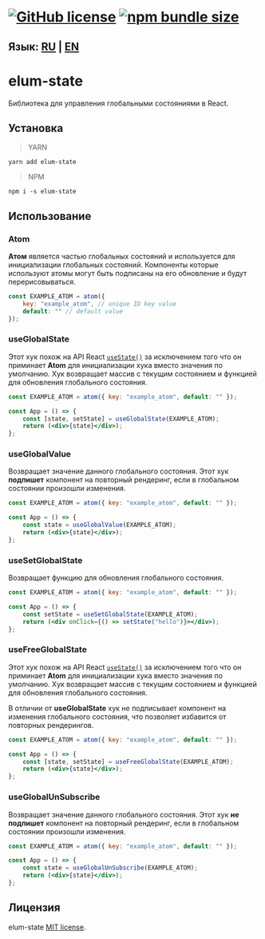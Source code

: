 
# [![GitHub license](https://badgen.net/badge/license/MIT/blue)](https://github.com/GMELUM/elum-state/blob/master/LICENSE) [![npm bundle size](https://img.shields.io/bundlephobia/min/elum-state)](https://bundlephobia.com/result?p=elum-state)

## Язык: [RU](./README.RU.md) | [EN](./README.md)

# elum-state

Библиотека для управления глобальными состояниями в React.

## Установка
> YARN

	yarn add elum-state
> NPM

	npm i -s elum-state

## Использование
### Atom

**Атом** является частью глобальных состояний и используется для инициализации глобальных состояний.
Компоненты которые используют атомы могут быть подписаны на его обновление и будут перерисовываться.
```jsx
const EXAMPLE_ATOM = atom({
	key: "example_atom", // unique ID key value
	default: "" // default value
});
```

### useGlobalState

Этот хук похож на API React [`useState()`](https://reactjs.org/docs/hooks-reference.html#usestate) за исключением того что он приминает **Atom** для инициализации хука вместо значения по умолчанию. Хук возвращает массив с текущим состоянием и функцией для обновления глобального состояния.
```jsx
const EXAMPLE_ATOM = atom({ key: "example_atom", default: "" });

const App = () => {
	const [state, setState] = useGlobalState(EXAMPLE_ATOM);
	return (<div>{state}</div>);
};
```

### useGlobalValue


Возвращает значение данного глобального состояния.
Этот хук **подпишет** компонент на повторный рендеринг, если в глобальном состоянии произошли изменения.
```jsx
const EXAMPLE_ATOM = atom({ key: "example_atom", default: "" });

const App = () => {
	const state = useGlobalValue(EXAMPLE_ATOM);
	return (<div>{state}</div>);
};
```

### useSetGlobalState

Возвращает функцию для обновления глобального состояния.
```jsx
const EXAMPLE_ATOM = atom({ key: "example_atom", default: "" });

const App = () => {
	const setState = useSetGlobalState(EXAMPLE_ATOM);
	return (<div onClick={() => setState("hello")}></div>);
};
```

### useFreeGlobalState

Этот хук похож на API React [`useState()`](https://reactjs.org/docs/hooks-reference.html#usestate) за исключением того что он приминает **Atom** для инициализации хука вместо значения по умолчанию. Хук возвращает массив с текущим состоянием и функцией для обновления глобального состояния.

В отличии от **useGlobalState** хук не подписывает компонент на изменения глобального состояния, что позволяет избавится от повторных рендерингов.
```jsx
const EXAMPLE_ATOM = atom({ key: "example_atom", default: "" });

const App = () => {
	const [state, setState] = useFreeGlobalState(EXAMPLE_ATOM);
	return (<div>{state}</div>);
};
```
### useGlobalUnSubscribe


Возвращает значение данного глобального состояния.
Этот хук **не подпишет** компонент на повторный рендеринг, если в глобальном состоянии произошли изменения.
```jsx
const EXAMPLE_ATOM = atom({ key: "example_atom", default: "" });

const App = () => {
	const state = useGlobalUnSubscribe(EXAMPLE_ATOM);
	return (<div>{state}</div>);
};
```
## Лицензия

elum-state [MIT license](./LICENSE).